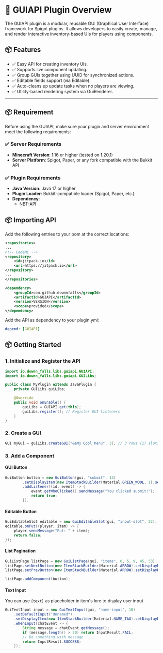 # 🧩 GUIAPI Plugin Overview
The GUIAPI plugin is a modular, reusable GUI (Graphical User Interface) framework for Spigot plugins. It allows developers to easily create, manage, and render interactive inventory-based UIs for players using components.

## 📦 Features
- ✅ Easy API for creating inventory UIs.
- ✅ Supports live component updating.
- ✅ Group GUIs together using UUID for synchronized actions.
- ✅ Editable fields support (via Editable). 
- ✅ Auto-cleans up update tasks when no players are viewing. 
- ✅ Utility-based rendering system via GuiRenderer.

---

## 📦 Requirement
Before using the GUIAPI, make sure your plugin and server environment meet the following requirements:

### ✅ Server Requirements

- **Minecraft Version**: 1.16 or higher (tested on 1.20.1)
- **Server Platform**: Spigot, Paper, or any fork compatible with the Bukkit API

### ✅ Plugin Requirements

- **Java Version**: Java 17 or higher
- **Plugin Loader**: Bukkit-compatible loader (Spigot, Paper, etc.)
- **Dependency**: 
  - [NBT-API](https://github.com/tr7zw/Item-NBT-API)

## 📦 Importing API

Add the following entries to your pom at the correct locations:

```xml
<repositories>
...
<!-- CodeMC -->
<repository>
    <id>jitpack.io</id>
    <url>https://jitpack.io</url>
</repository>
...
</repositories>
```
```xml
<dependency>
    <groupId>com.github.downnfalls</groupId>
    <artifactId>GUIAPI</artifactId>
    <version>VERSION</version>
    <scope>provided</scope>
</dependency>
```
Add the API as dependency to your plugin.yml:
```yml
depend: [GUIAPI]
```

## 📦 Getting Started

### 1. Initialize and Register the API

```java
import io.downn_falls.libs.guiapi.GUIAPI;
import io.downn_falls.libs.guiapi.GUILibs;

public class MyPlugin extends JavaPlugin {
    private GUILibs guiLibs;

    @Override
    public void onEnable() {
        guiLibs = GUIAPI.get(this);
        guiLibs.register(); // Register GUI listeners
    }
}
```

### 2. Create a GUI
```java
GUI myGui = guiLibs.createGUI("&aMy Cool Menu", 3); // 3 rows (27 slots)
```

### 3. Add a Component
#### GUI Button
```java
GuiButton button = new GuiButton(gui, "submit", 13)
        .setDisplayItem(new ItemStackBuilder(Material.GREEN_WOOL, 1).setDisplayName("Submit").build())
        .addListener((id, event) -> {
            event.getWhoClicked().sendMessage("You clicked submit!");
            return true;
        });
```
#### Editable Button
```java
GuiEditableSlot editable = new GuiEditableSlot(gui, "input-slot", 22);
editable.onPut((player, item) -> {
    player.sendMessage("Put: " + item);
    return false;
});
```
#### List Pagination
```java
GuiListPage listPage = new GuiListPage(gui, "items", 0, 5, 9, 45, 53);
listPage.setNextButton(new ItemStackBuilder(Material.ARROW).setDisplayName("Next").build());
listPage.setPrevButton(new ItemStackBuilder(Material.ARROW).setDisplayName("Previous").build());

listPage.addComponent(button);
```
#### Text Input
You can use `{text}` as placeholder in item's lore to display user input
```java
GuiTextInput input = new GuiTextInput(gui, "name-input", 10)
    .setDefaultInput("Unnamed")
    .setDisplayItem(new ItemStackBuilder(Material.NAME_TAG).setDisplayName("Edit Name").build())
    .whenInput(chatEvent -> {
        String message = chatEvent.getMessage();
        if (message.length() > 20) return InputResult.FAIL;
        // Do something with message
        return InputResult.SUCCESS;
    });
```